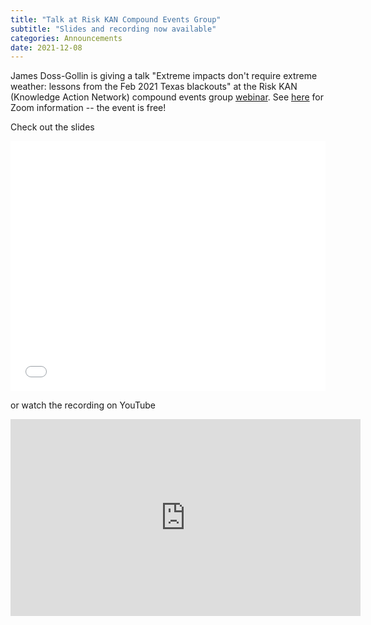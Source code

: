 ```yaml
---
title: "Talk at Risk KAN Compound Events Group"
subtitle: "Slides and recording now available"
categories: Announcements
date: 2021-12-08
---
```


James Doss-Gollin is giving a talk "Extreme impacts don't require extreme weather: lessons from the Feb 2021 Texas blackouts" at the Risk KAN (Knowledge Action Network) compound events group [webinar](https://www.risk-kan.org/webinars/).
See [here](https://www.risk-kan.org/webinars/) for Zoom information -- the event is free!

Check out the slides

<embed src="/_assets/pdf/2021-12-09-txtreme-risk-kan.pdf" width="100%" height="400" type="application/pdf">

or watch the recording on YouTube

<iframe width="560" height="315" src="https://www.youtube-nocookie.com/embed/q8Qeb_sXCxg" title="YouTube video player" frameborder="0" allow="accelerometer; autoplay; clipboard-write; encrypted-media; gyroscope; picture-in-picture" allowfullscreen></iframe>
